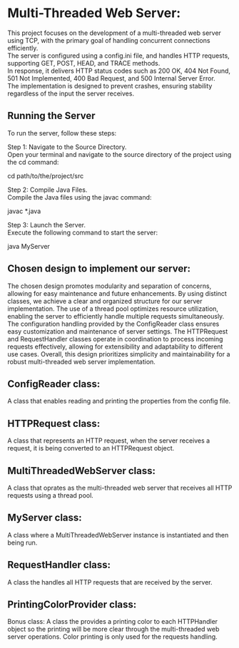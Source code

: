 # Multi-Threaded Web Server:

This project focuses on the development of a multi-threaded web server using TCP, with the primary goal of handling concurrent connections efficiently.  
The server is configured using a config.ini file, and handles HTTP requests, supporting GET, POST, HEAD, and TRACE methods.  
In response, it delivers HTTP status codes such as 200 OK, 404 Not Found, 501 Not Implemented, 400 Bad Request, and 500 Internal Server Error.  
The implementation is designed to prevent crashes, ensuring stability regardless of the input the server receives.

## Running the Server

To run the server, follow these steps:

Step 1: Navigate to the Source Directory.  
Open your terminal and navigate to the source directory of the project using the cd command:

cd path/to/the/project/src

Step 2: Compile Java Files.  
Compile the Java files using the javac command:

javac \*.java

Step 3: Launch the Server.  
Execute the following command to start the server:

java MyServer

## Chosen design to implement our server:

The chosen design promotes modularity and separation of concerns, allowing for easy maintenance and future enhancements.
By using distinct classes, we achieve a clear and organized structure for our server implementation.
The use of a thread pool optimizes resource utilization, enabling the server to efficiently handle multiple requests simultaneously.
The configuration handling provided by the ConfigReader class ensures easy customization and maintenance of server settings.
The HTTPRequest and RequestHandler classes operate in coordination to process incoming requests effectively, allowing for extensibility and adaptability to different use cases.
Overall, this design prioritizes simplicity and maintainability for a robust multi-threaded web server implementation.

## ConfigReader class:

A class that enables reading and printing the properties from the config file.

## HTTPRequest class:

A class that represents an HTTP request, when the server receives a request, it is being converted to an HTTPRequest object.

## MultiThreadedWebServer class:

A class that oprates as the multi-threaded web server that receives all HTTP requests using a thread pool.

## MyServer class:

A class where a MultiThreadedWebServer instance is instantiated and then being run.

## RequestHandler class:

A class the handles all HTTP requests that are received by the server.

## PrintingColorProvider class:

Bonus class: A class the provides a printing color to each HTTPHandler object so the printing will be more clear through the multi-threaded web server operations.
Color printing is only used for the requests handling.
